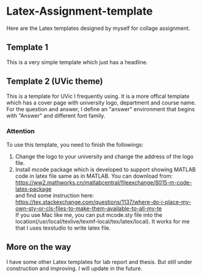 # Latex-Assignment-template
Here are the Latex templates designed by myself for collage assignment.

## Template 1
This is a very simple template which just has a headline.

## Template 2 (UVic theme)
This is a template for UVic I frequently using. It is a more offical template which has a cover page with university logo, department and course name. For the question and answer, I define an "answer" environment that begins with "Answer" and different font family.
### Attention
To use this template, you need to finish the followings:
1. Change the logo to your university and change the address of the logo file.
2. Install mcode package which is developed to support showing MATLAB code in latex file same as in MATLAB. You can download from: https://ww2.mathworks.cn/matlabcentral/fileexchange/8015-m-code-latex-package<br>
and find some instruction here: https://tex.stackexchange.com/questions/1137/where-do-i-place-my-own-sty-or-cls-files-to-make-them-available-to-all-my-te<br>
If you use Mac like me, you can put mcode.sty file into the location(/usr/local/texlive/texmf-local/tex/latex/local). It works for me that I uses texstudio to write latex file.

## More on the way
I have some other Latex templates for lab report and thesis. But still under construction and improving. I will update in the future.
